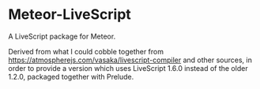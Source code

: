 Meteor-LiveScript
=================

A LiveScript package for Meteor.

Derived from what I could cobble together from https://atmospherejs.com/vasaka/livescript-compiler and other sources, in order to provide a version which uses LiveScript 1.6.0 instead of the older 1.2.0, packaged together with Prelude.
